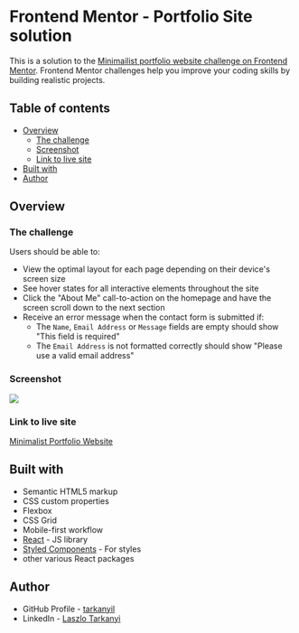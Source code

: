 # Frontend Mentor - Portfolio Site solution

This is a solution to the [Minimailist portfolio website challenge on Frontend Mentor](https://www.frontendmentor.io/challenges/minimalist-portfolio-website-LMy-ZRyiE). Frontend Mentor challenges help you improve your coding skills by building realistic projects. 

## Table of contents

- [Overview](#overview)
  - [The challenge](#the-challenge)
  - [Screenshot](#screenshot)
  - [Link to live site](#link-to-live-site)
 - [Built with](#built-with)
 - [Author](#author)

## Overview

### The challenge

Users should be able to:

- View the optimal layout for each page depending on their device's screen size
- See hover states for all interactive elements throughout the site
- Click the "About Me" call-to-action on the homepage and have the screen scroll down to the next section
- Receive an error message when the contact form is submitted if:
  - The `Name`, `Email Address` or `Message` fields are empty should show "This field is required"
  - The `Email Address` is not formatted correctly should show "Please use a valid email address"

### Screenshot

![](https://i.ibb.co/1GDJg5Q/portfolio-1.png)

### Link to live site

[Minimalist Portfolio Website](https://laszlodev-portfolio.herokuapp.com/)

## Built with

- Semantic HTML5 markup
- CSS custom properties
- Flexbox
- CSS Grid
- Mobile-first workflow
- [React](https://reactjs.org/) - JS library
- [Styled Components](https://styled-components.com/) - For styles
- other various React packages

## Author

- GitHub Profile - [tarkanyil](https://github.com/tarkanyil)
- LinkedIn - [Laszlo Tarkanyi](https://www.linkedin.com/in/laszlo-tarkanyi-5803221b/)
